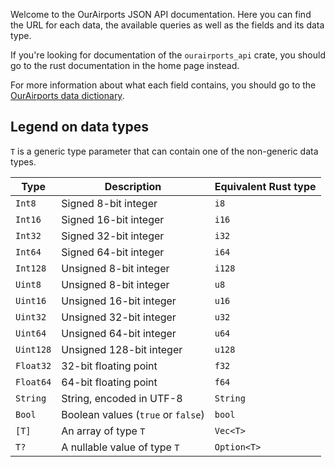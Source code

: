 Welcome to the OurAirports JSON API documentation. Here you can find the URL for each data, the available queries as
well as the fields and its data type.

If you're looking for documentation of the `ourairports_api` crate, you should go to the rust documentation in the home
page instead.

For more information about what each field contains, you should go to
the [OurAirports data dictionary](https://ourairports.com/help/data-dictionary.html).

## Legend on data types

`T` is a generic type parameter that can contain one of the non-generic data types.

|Type|Description|Equivalent Rust type|
|----|-----------|--------------------|
|`Int8`|Signed 8-bit integer|`i8`
|`Int16`|Signed 16-bit integer|`i16`
|`Int32`|Signed 32-bit integer|`i32`
|`Int64`|Signed 64-bit integer|`i64`
|`Int128`|Unsigned 8-bit integer|`i128`
|`Uint8`|Unsigned 8-bit integer|`u8`
|`Uint16`|Unsigned 16-bit integer|`u16`
|`Uint32`|Unsigned 32-bit integer|`u32`
|`Uint64`|Unsigned 64-bit integer|`u64`
|`Uint128`|Unsigned 128-bit integer|`u128`
|`Float32`|32-bit floating point|`f32`
|`Float64`|64-bit floating point|`f64`
|`String`|String, encoded in UTF-8|`String`
|`Bool`|Boolean values (`true` or `false`)|`bool`
|`[T]`|An array of type `T`|`Vec<T>`
|`T?`|A nullable value of type `T`|`Option<T>`

